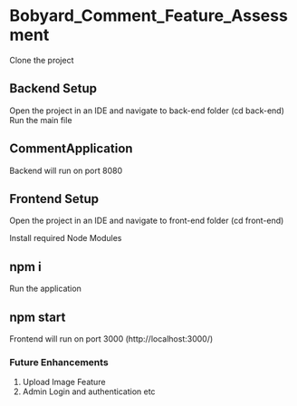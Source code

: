# Bobyard_Comment_Feature_Assessment

Clone the project 

## Backend Setup
Open the project in an IDE and navigate to back-end folder (cd back-end)
Run the main file  
## CommentApplication
Backend will run on port 8080

## Frontend Setup
Open the project in an IDE and navigate to front-end folder (cd front-end)

Install required Node Modules
## npm i

Run the application
## npm start
Frontend will run on port 3000 (http://localhost:3000/)

### Future Enhancements
1. Upload Image Feature
2. Admin Login and authentication
etc

